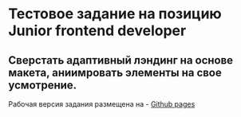 # Тестовое задание на позицию Junior frontend developer
## Сверстать адаптивный лэндинг на основе макета, аниимровать элементы на свое усмотрение.

Рабочая версия задания размещена на - [Github pages](https://redhobe.github.io/ekaterininskaya/)